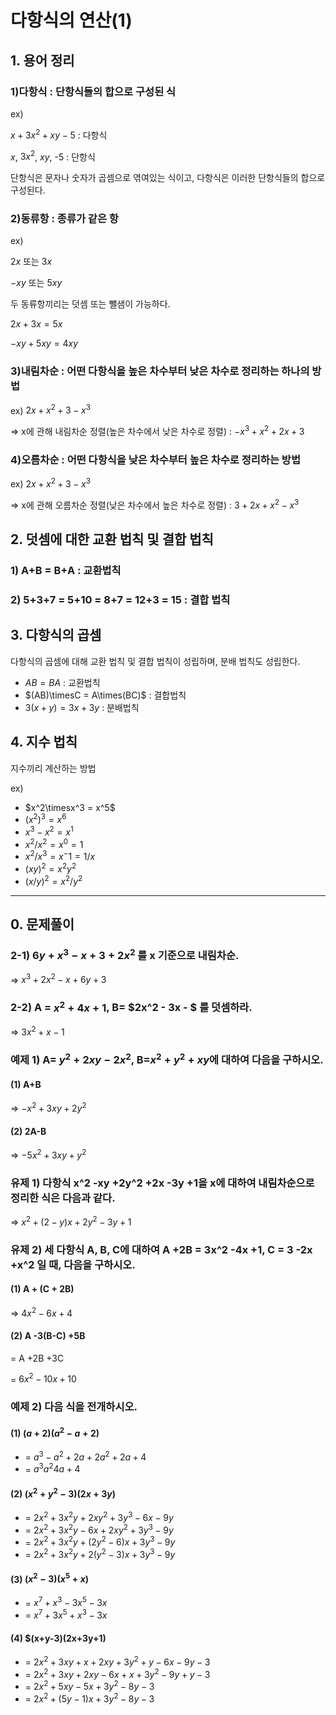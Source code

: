 # 다항식의 연산(1)

## 1. 용어 정리

### 1)다항식 : 단항식들의 합으로 구성된 식
ex)

$x+ 3x^2 + xy - 5$ : 다항식

$x$, $3x^2$, $xy$, -5 : 단항식

단항식은 문자나 숫자가 곱셈으로 엮여있는 식이고, 다항식은 이러한 단항식들의 합으로 구성된다.

### 2)동류항 : 종류가 같은 항
ex)

$2x$ 또는 $3x$
 
$-xy$ 또는 $5xy$

두 동류항끼리는 덧셈 또는 뺄샘이 가능하다.

$2x + 3x = 5x$

$-xy + 5xy = 4xy$

### 3)내림차순 : 어떤 다항식을 높은 차수부터 낮은 차수로 정리하는 하나의 방법
ex) $2x+x^2+3-x^3$

=> x에 관해 내림차순 정렬(높은 차수에서 낮은 차수로 정렬) : $-x^3+x^2+2x+3$

### 4)오름차순 : 어떤 다항식을 낮은 차수부터 높은 차수로 정리하는 방법
ex) $2x+x^2+3-x^3$

=> x에 관해 오름차순 정렬(낮은 차수에서 높은 차수로 정렬) : $3+2x+x^2-x^3$ 


## 2. 덧셈에 대한 교환 법칙 및 결합 법칙
### 1) A+B = B+A : 교환법칙
### 2) 5+3+7 = 5+10 = 8+7 = 12+3 = 15 : 결합 법칙

## 3. 다항식의 곱셈
다항식의 곱셈에 대해 교환 법칙 및 결합 법칙이 성립하며, 분배 법칙도 성립한다.

- $AB = BA$ : 교환법칙
- $(AB)\timesC = A\times(BC)$ : 결합법칙
- $3(x+y) = 3x + 3y$ : 분배법칙

## 4. 지수 법칙
지수끼리 계산하는 방법

ex)
- $x^2\timesx^3 = x^5$
- $(x^2)^3 = x^6$
- $x^3-x^2 = x^1$
- $x^2/x^2 = x^0 = 1$
- $x^2/x^3 = x^-1 = 1/x$
- $(xy)^2 = x^2y^2$
- $(x/y)^2 = x^2/y^2$

---
## 0. 문제풀이

### 2-1) $6y + x^3 -x+3+2x^2$ 를 x 기준으로 내림차순.

=> $x^3 + 2x^2 -x + 6y + 3$

### 2-2) A = $x^2 + 4x +1$, B= $2x^2 - 3x - $ 를 덧셈하라.

=> $3x^2 + x - 1$

### 예제 1) A= $y^2 + 2xy - 2x^2$, B=$x^2+y^2+xy$에 대하여 다음을 구하시오.

#### (1) A+B
=> $-x^2 +3xy +2y^2$

#### (2) 2A-B
=> $-5x^2 +3xy +y^2$

### 유제 1) 다항식 x^2 -xy +2y^2 +2x -3y +1을 x에 대하여 내림차순으로 정리한 식은 다음과 같다.
=> $x^2 +(2-y)x +2y^2 -3y +1$

### 유제 2) 세 다항식 A, B, C에 대하여 A +2B = 3x^2 -4x +1, C = 3 -2x +x^2 일 때, 다음을 구하시오.
#### (1) A + (C + 2B)
=> $4x^2 -6x +4$
#### (2) A -3(B-C) +5B
= A +2B +3C

= $6x^2 -10x +10$

### 예제 2) 다음 식을 전개하시오.
#### (1) $(a+2)(a^2-a+2)$
- = $a^3 -a^2 +2a +2a^2 +2a +4$
- = $a^3 a^2 4a +4$
#### (2) $(x^2+y^2-3)(2x+3y)$
- = $2x^2 +3x^2y +2xy^2 + 3y^3 -6x -9y$
- = $2x^2 +3x^2y -6x +2xy^2 +3y^3 -9y$
- = $2x^2 +3x^2y +(2y^2-6)x +3y^3 -9y$
- = $2x^2 +3x^2y +2(y^2-3)x +3y^3 -9y$
#### (3) $(x^2-3)(x^5+x)$
- = $x^7+x^3-3x^5-3x$
- = $x^7+3x^5+x^3-3x$
#### (4) $(x+y-3)(2x+3y+1)
- = $2x^2+3xy+x+2xy+3y^2+y-6x-9y-3$
- = $2x^2+3xy+2xy-6x+x+3y^2-9y+y-3$
- = $2x^2+5xy-5x+3y^2-8y-3$
- = $2x^2+(5y-1)x+3y^2-8y-3$